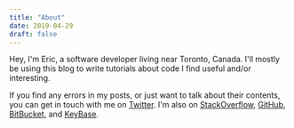 ```yaml
---
title: "About"
date: 2019-04-29
draft: false
---
```


Hey, I'm Eric, a software developer living near Toronto, Canada. I'll mostly be using this blog to write tutorials about code I find useful and/or interesting.

If you find any errors in my posts, or just want to talk about their contents, you can get in touch with me on [Twitter](https://twitter.com/epalm). I'm also on [StackOverflow](https://stackoverflow.com/users/466011/epalm), [GitHub](https://github.com/epalm), [BitBucket](https://bitbucket.com/epalm), and [KeyBase](https://keybase.io/epalm).
